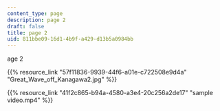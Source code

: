 ```yaml
---
content_type: page
description: page 2
draft: false
title: page 2
uid: 811bbe09-16d1-4b9f-a429-d13b5a0984bb
---
```

age 2

{{% resource_link "57f11836-9939-44f6-a01e-c722508e9d4a" "Great\_Wave\_off\_Kanagawa2.jpg" %}}

{{% resource_link "41f2c865-b94a-4580-a3e4-20c256a2de17" "sample video.mp4" %}}
